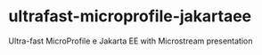 # ultrafast-microprofile-jakartaee
Ultra-fast MicroProfile e Jakarta EE with Microstream presentation
